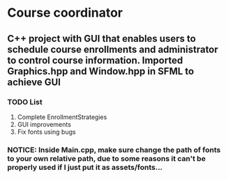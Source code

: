 # Course coordinator 
## C++ project with GUI that enables users to schedule course enrollments and administrator to control course information. Imported Graphics.hpp and Window.hpp in SFML to achieve GUI
### TODO List
1. Complete EnrollmentStrategies
2. GUI improvements
3. Fix fonts using bugs

### NOTICE: Inside Main.cpp, make sure change the path of fonts to your own relative path, due to some reasons it can't be properly used if I just put it as assets/fonts...
